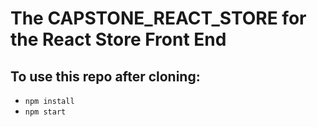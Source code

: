 # The CAPSTONE_REACT_STORE for the React Store Front End
## To use this repo after cloning:
-  ```npm install```
-  ```npm start```
